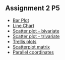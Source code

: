 ## Assignment 2 P5

- [Bar Plot](https://bl.ocks.org/nehabandal/f1560e75dd41b211bf937e2fb4ba81ff)
- [Line Chart](https://bl.ocks.org/nehabandal/8bee48c976c3d8070af91e45da90689f)
- [Scatter plot - bivariate](https://bl.ocks.org/nehabandal/210f08ae1b7099ec9e9e0838de85060f)
- [Scatter plot - trivariate](https://bl.ocks.org/nehabandal/6c63efd40ba3988a01e0b2634a62ff0a)
- [Trellis plots](https://bl.ocks.org/nehabandal/69d605dea20e6a8d119882005967444e)
- [Scatterplot matrix]()
- [Parallel coordinates]()

